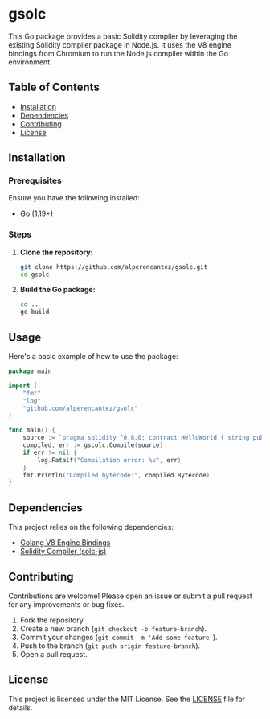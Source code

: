 # gsolc

This Go package provides a basic Solidity compiler by leveraging the existing Solidity compiler package in Node.js. It uses the V8 engine bindings from Chromium to run the Node.js compiler within the Go environment.

## Table of Contents

- [Installation](#installation)
- [Dependencies](#dependencies)
- [Contributing](#contributing)
- [License](#license)

## Installation

### Prerequisites

Ensure you have the following installed:

- Go (1.19+)

### Steps

1. **Clone the repository:**

    ```sh
    git clone https://github.com/alperencantez/gsolc.git
    cd gsolc
    ```

2. **Build the Go package:**

    ```sh
    cd ..
    go build
    ```

## Usage

Here's a basic example of how to use the package:

```go
package main

import (
    "fmt"
    "log"
    "github.com/alperencantez/gsolc"
)

func main() {
    source := `pragma solidity ^0.8.0; contract HelloWorld { string public message = "Hello, World!"; }`
    compiled, err := gscolc.Compile(source)
    if err != nil {
        log.Fatalf("Compilation error: %v", err)
    }
    fmt.Println("Compiled bytecode:", compiled.Bytecode)
}
```

## Dependencies

This project relies on the following dependencies:

- [Golang V8 Engine Bindings](https://github.com/rogchap/v8go)
- [Solidity Compiler (solc-js)](https://www.npmjs.com/package/solc)

## Contributing

Contributions are welcome! Please open an issue or submit a pull request for any improvements or bug fixes.

1. Fork the repository.
2. Create a new branch (`git checkout -b feature-branch`).
3. Commit your changes (`git commit -m 'Add some feature'`).
4. Push to the branch (`git push origin feature-branch`).
5. Open a pull request.

## License

This project is licensed under the MIT License. See the [LICENSE](./LICENSE) file for details.
